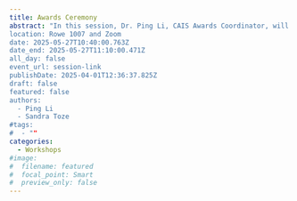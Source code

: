 ```yaml
---
title: Awards Ceremony
abstract: "In this session, Dr. Ping Li, CAIS Awards Coordinator, will be presenting this years recipients of the CAIS Master’s Research Award, Doctoral Dissertation Award, Emerging Leader Award, and Doctoral Dissertation Award. Then Dr. Sandra Toze, CAIS co-organizer, will present the conference awards, namely the Student-to-CAIS Award, and Best Paper by a Practitioner Award, and the Best Paper Award.
location: Rowe 1007 and Zoom
date: 2025-05-27T10:40:00.763Z
date_end: 2025-05-27T11:10:00.471Z
all_day: false
event_url: session-link
publishDate: 2025-04-01T12:36:37.825Z
draft: false
featured: false
authors:
  - Ping Li
  - Sandra Toze
#tags:
#  - ""
categories:
  - Workshops
#image:
#  filename: featured
#  focal_point: Smart
#  preview_only: false
---
```

